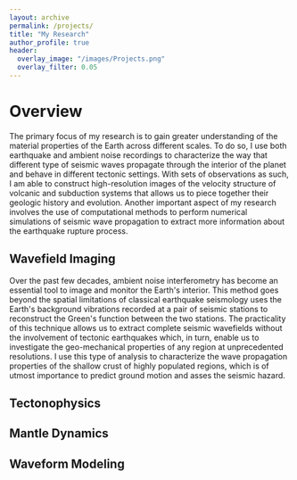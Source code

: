 ```yaml
---
layout: archive
permalink: /projects/
title: "My Research"
author_profile: true
header:
  overlay_image: "/images/Projects.png"
  overlay_filter: 0.05
---
```


# Overview
The primary focus of my research is to gain greater understanding of the material properties of the Earth across different scales. To do so, I use both earthquake and ambient noise recordings to characterize the way that different type of seismic waves propagate through the interior of the planet and behave in different tectonic settings. With sets of observations as such, I am able to construct high-resolution images of the velocity structure of volcanic and subduction systems that allows us to piece together their geologic history and evolution. Another important aspect of my research involves the use of computational methods to perform numerical simulations of seismic wave propagation to extract more information about the earthquake rupture process.

## Wavefield Imaging
Over the past few decades, ambient noise interferometry has become an essential tool to image and monitor the Earth's interior. This method goes beyond the spatial limitations of classical earthquake seismology uses the Earth's background vibrations recorded at a pair of seismic stations to reconstruct the Green's function between the two stations. The practicality of this technique allows us to extract complete seismic wavefields without the involvement of tectonic earthquakes which, in turn, enable us to investigate the geo-mechanical properties of any region at unprecedented resolutions. I use this type of analysis to characterize the wave propagation properties of the shallow crust of highly populated regions, which is of utmost importance to predict ground motion and asses the seismic hazard.

## Tectonophysics

## Mantle Dynamics

## Waveform Modeling
